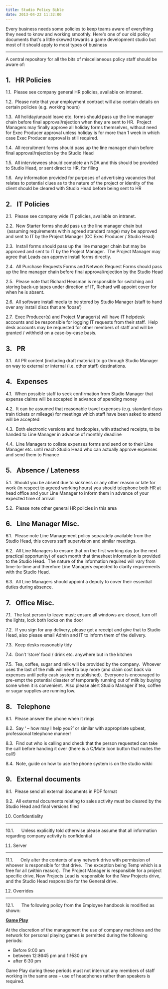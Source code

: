 ```yaml
---
title: Studio Policy Bible
date: 2013-04-22 11:32:00
---
```


Every business needs some policies to keep teams aware of everything
they need to know and working smoothly. Here's one of our old policy
documents that's a little skewed towards a game development studio but
most of it should apply to most types of business

---

A central repository for all the bits of miscellaneous policy staff
should be aware
of:

## 1.   HR Policies

1.1.  Please see company general HR policies, available on intranet.

1.2.  Please note that your employment contract will also contain
details on certain policies (e.g. working hours)

1.3.  All holiday/unpaid leave etc. forms should pass up the line
manager chain before final approval/rejection when they are sent to HR. 
Project Managers may finally approve all holiday forms themselves,
without need for Exec Producer approval unless holiday is for more than
1 week in which case Exec Producer approval is still required.

1.4.  All recruitment forms should pass up the line manager chain before
final approval/rejection by the Studio Head

1.5.  All interviewees should complete an NDA and this should be
provided to Studio Head, or sent direct to HR, for filing

1.6.  Any information provided for purposes of advertising vacancies
that relates to potential clues as to the nature of the project or
identity of the client should be cleared with Studio Head before being
sent to HR

## 2.   IT Policies

2.1.  Please see company wide IT policies, available on intranet.

2.2.  New Starter forms should pass up the line manager chain but
 (assuming requirements within agreed standard range) may be approved
and sent to IT by the Project Manager (CC Exec Producer / Studio Head)

2.3.  Install forms should pass up the line manager chain but may be
approved and sent to IT by the Project Manager.  The Project Manager may
agree that Leads can approve install forms directly.

2.4.  All Purchase Requests Forms and Network Request Forms should pass
up the line manager chain before final approval/rejection by the Studio
Head

2.5.  Please note that Richard Heasman is responsible for switching and
storing back-up tapes under direction of IT, Richard will appoint cover
for when he is absent.

2.6.  All software install media to be stored by Studio Manager (staff
to hand over any install discs that are ‘loose’)

2.7.  Exec Producer(s) and Project Manager(s) will have IT helpdesk
accounts and be responsible for logging IT requests from their staff. 
Help desk accounts may be requested for other members of staff and will
be granted / withheld on a case-by-case basis.

## 3.   PR

3.1.  All PR content (including draft material) to go through Studio
Manager on way to external or internal (i.e. other staff) destinations.

## 4.   Expenses

4.1.  When possible staff to seek confirmation from Studio Manager that
expense claims will be accepted in advance of spending money

4.2.  It can be assumed that reasonable travel expenses (e.g. standard
class train tickets or mileage) for meetings which staff have been asked
to attend will be accepted

4.3.  Both electronic versions and hardcopies, with attached receipts,
to be handed to Line Manager in advance of monthly deadline

4.4.  Line Managers to collate expenses forms and send on to their Line
Manager etc. until reach Studio Head who can actually approve expenses
and send them to Finance

## 5.   Absence / Lateness

5.1.  Should you be absent due to sickness or any other reason or late
for work (in respect to agreed working hours) you should telephone both
HR at head office and your Line Manager to inform them in advance of
your expected time of arrival

5.2.  Please note other general HR policies in this area

## 6.   Line Manager Misc.

6.1.  Please note Line Management policy separately available from the
Studio Head, this covers staff supervision and similar meetings.

6.2.  All Line Managers to ensure that on the first working day (or the
next practical opportunity) of each month that timesheet information is
provided to the Studio Head.  The nature of the information required
will vary from time-to-time and therefore Line Managers expected to
clarify requirements with the Studio Head.

6.3.  All Line Managers should appoint a deputy to cover their essential
duties during absence.

## 7.   Office Misc.

7.1.  The last person to leave
must: ensure all windows are closed, turn off the lights, lock both locks on the door

7.2.  If you sign for any delivery, please get a receipt and give that
to Studio Head, also please email Admin and IT to inform them of the
delivery.

7.3.  Keep desks reasonably tidy

7.4.  Don’t ‘store’ food / drink etc. anywhere but in the kitchen

7.5.  Tea, coffee, sugar and milk will be provided by the company. 
Whoever uses the last of the milk will need to buy more (and claim cost
back via expenses until petty cash system established).  Everyone is
encouraged to pre-empt the potential disaster of temporarily running out
of milk by buying some when it is convenient.  Also please alert Studio
Manager if tea, coffee or sugar supplies are running low.

## 8.   Telephone

8.1.  Please answer the phone when it rings

8.2.  Say ‘ – how may I help you?’ or similar with appropriate upbeat,
professional telephone manner!

8.3.  Find out who is calling and check that the person requested can
take the call before handing it over (there is a C/Mute Icon button that
mutes the call!)

8.4.  Note, guide on how to use the phone system is on the studio wikki

## 9.   External documents

9.1.  Please send all external documents in PDF format

9.2.  All external documents relating to sales activity must be cleared
by the Studio Head and final versions filed

10. Confidentiality

---

10.1.      Unless explicitly told otherwise please assume that all
information regarding company activity is confidential

11. Server

---

11.1.      Only alter the contents of any network drive with permission
of whoever is responsible for that drive.  The exception being Temp
which is a free for all (within reason).  The Project Manager is
responsible for a project specific drive, New Projects Lead is
responsible for the New Projects drive, and the Studio Head responsible
for the General drive.

12. Overrides

---

12.1.      The following policy from the Employee handbook is modified
as
shown:

**<span style="text-decoration: underline;">Game Play</span>**

At the discretion of the management the use of company machines and the
network for personal playing games is permitted during the following
periods:

- Before 9:00 am
- between 12:<span style="text-decoration: line-through;">30</span>45
  pm and 1:<span style="text-decoration: line-through;">15</span>30 pm
- after 6:30 pm

Game Play during these periods must not interrupt any members of staff
working in the same area – use of headphones rather than speakers is
required.
